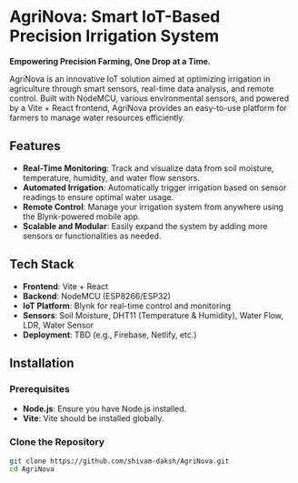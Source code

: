 # AgriNova: Smart IoT-Based Precision Irrigation System

**Empowering Precision Farming, One Drop at a Time.**

AgriNova is an innovative IoT solution aimed at optimizing irrigation in agriculture through smart sensors, real-time data analysis, and remote control. Built with NodeMCU, various environmental sensors, and powered by a Vite + React frontend, AgriNova provides an easy-to-use platform for farmers to manage water resources efficiently.

## Features

- **Real-Time Monitoring**: Track and visualize data from soil moisture, temperature, humidity, and water flow sensors.
- **Automated Irrigation**: Automatically trigger irrigation based on sensor readings to ensure optimal water usage.
- **Remote Control**: Manage your irrigation system from anywhere using the Blynk-powered mobile app.
- **Scalable and Modular**: Easily expand the system by adding more sensors or functionalities as needed.

## Tech Stack

- **Frontend**: Vite + React
- **Backend**: NodeMCU (ESP8266/ESP32)
- **IoT Platform**: Blynk for real-time control and monitoring
- **Sensors**: Soil Moisture, DHT11 (Temperature & Humidity), Water Flow, LDR, Water Sensor
- **Deployment**: TBD (e.g., Firebase, Netlify, etc.)

## Installation

### Prerequisites

- **Node.js**: Ensure you have Node.js installed.
- **Vite**: Vite should be installed globally.

### Clone the Repository

```bash
git clone https://github.com/shivam-daksh/AgriNova.git
cd AgriNova
